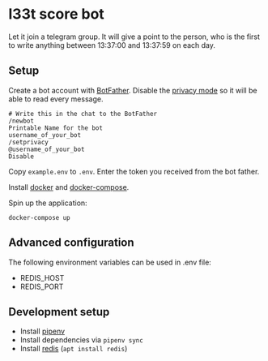 # l33t score bot

Let it join a telegram group. It will give a point to
the person, who is the first to write anything between
13:37:00 and 13:37:59 on each day.

## Setup

Create a bot account with [BotFather](https://t.me/BotFather).
Disable the [privacy mode](https://core.telegram.org/bots#privacy-mode) so it will be able
to read every message.

    # Write this in the chat to the BotFather
    /newbot
    Printable Name for the bot
    username_of_your_bot
    /setprivacy
    @username_of_your_bot
    Disable

Copy `example.env` to `.env`. Enter the token you received from the bot father.

Install [docker](https://docs.docker.com/engine/install/) and
[docker-compose](https://docs.docker.com/compose/install/#install-compose).

Spin up the application:

    docker-compose up
    
## Advanced configuration

The following environment variables can be used in .env file:
- REDIS_HOST
- REDIS_PORT

## Development setup

- Install [pipenv](https://github.com/pypa/pipenv)
- Install dependencies via `pipenv sync`
- Install [redis](https://redis.io/) (`apt install redis`)
